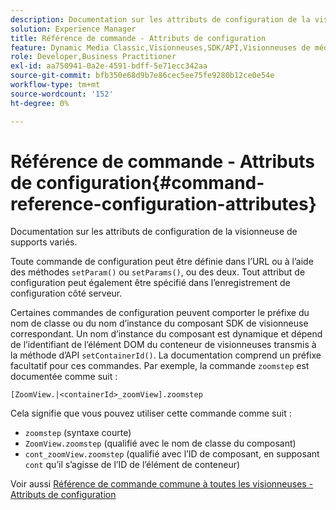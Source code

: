 ```yaml
---
description: Documentation sur les attributs de configuration de la visionneuse de supports variés.
solution: Experience Manager
title: Référence de commande - Attributs de configuration
feature: Dynamic Media Classic,Visionneuses,SDK/API,Visionneuses de médias mixtes
role: Developer,Business Practitioner
exl-id: aa750941-0a2e-4591-bdff-5e71ecc342aa
source-git-commit: bfb350e68d9b7e86cec5ee75fe9280b12ce0e54e
workflow-type: tm+mt
source-wordcount: '152'
ht-degree: 0%

---
```


# Référence de commande - Attributs de configuration{#command-reference-configuration-attributes}

Documentation sur les attributs de configuration de la visionneuse de supports variés.

Toute commande de configuration peut être définie dans l’URL ou à l’aide des méthodes `setParam()` ou `setParams()`, ou des deux. Tout attribut de configuration peut également être spécifié dans l’enregistrement de configuration côté serveur.

Certaines commandes de configuration peuvent comporter le préfixe du nom de classe ou du nom d’instance du composant SDK de visionneuse correspondant. Un nom d’instance du composant est dynamique et dépend de l’identifiant de l’élément DOM du conteneur de visionneuses transmis à la méthode d’API `setContainerId()`. La documentation comprend un préfixe facultatif pour ces commandes. Par exemple, la commande `zoomstep` est documentée comme suit :

`[ZoomView.|<containerId>_zoomView].zoomstep`

Cela signifie que vous pouvez utiliser cette commande comme suit :

* `zoomstep` (syntaxe courte)
* `ZoomView.zoomstep` (qualifié avec le nom de classe du composant)
* `cont_zoomView.zoomstep` (qualifié avec l’ID de composant, en supposant  `cont` qu’il s’agisse de l’ID de l’élément de conteneur)

Voir aussi [Référence de commande commune à toutes les visionneuses - Attributs de configuration](../../../r-html5-viewer-20-cmdref-configattrib/r-html5-viewer-20-cmdref-configattrib.md#concept-850e0f2c49b949deb7cfbfd330d329bd)
